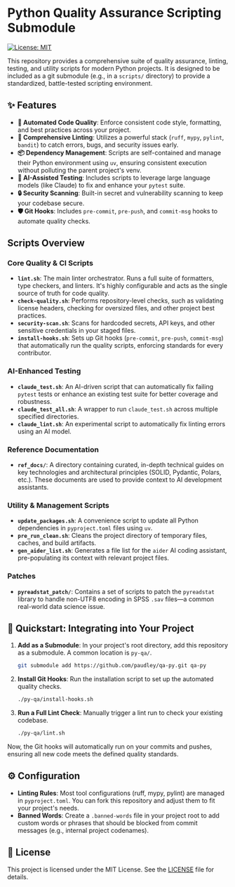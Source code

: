 # Python Quality Assurance Scripting Submodule

[![License: MIT](https://img.shields.io/badge/License-MIT-yellow.svg)](https://opensource.org/licenses/MIT)

This repository provides a comprehensive suite of quality assurance, linting, testing, and utility scripts for modern Python projects. It is designed to be included as a git submodule (e.g., in a `scripts/` directory) to provide a standardized, battle-tested scripting environment.

## ✨ Features

-   **🤖 Automated Code Quality**: Enforce consistent code style, formatting, and best practices across your project.
-   **🚀 Comprehensive Linting**: Utilizes a powerful stack (`ruff`, `mypy`, `pylint`, `bandit`) to catch errors, bugs, and security issues early.
-   **📦 Dependency Management**: Scripts are self-contained and manage their Python environment using `uv`, ensuring consistent execution without polluting the parent project's venv.
-   **🔧 AI-Assisted Testing**: Includes scripts to leverage large language models (like Claude) to fix and enhance your `pytest` suite.
-   **🔒 Security Scanning**: Built-in secret and vulnerability scanning to keep your codebase secure.
-   **🛡️ Git Hooks**: Includes `pre-commit`, `pre-push`, and `commit-msg` hooks to automate quality checks.

##  Scripts Overview

### Core Quality & CI Scripts

-   **`lint.sh`**: The main linter orchestrator. Runs a full suite of formatters, type checkers, and linters. It's highly configurable and acts as the single source of truth for code quality.
-   **`check-quality.sh`**: Performs repository-level checks, such as validating license headers, checking for oversized files, and other project best practices.
-   **`security-scan.sh`**: Scans for hardcoded secrets, API keys, and other sensitive credentials in your staged files.
-   **`install-hooks.sh`**: Sets up Git hooks (`pre-commit`, `pre-push`, `commit-msg`) that automatically run the quality scripts, enforcing standards for every contributor.

### AI-Enhanced Testing

-   **`claude_test.sh`**: An AI-driven script that can automatically fix failing `pytest` tests or enhance an existing test suite for better coverage and robustness.
-   **`claude_test_all.sh`**: A wrapper to run `claude_test.sh` across multiple specified directories.
-   **`claude_lint.sh`**: An experimental script to automatically fix linting errors using an AI model.

### Reference Documentation

-   **`ref_docs/`**: A directory containing curated, in-depth technical guides on key technologies and architectural principles (SOLID, Pydantic, Polars, etc.). These documents are used to provide context to AI development assistants.

### Utility & Management Scripts

-   **`update_packages.sh`**: A convenience script to update all Python dependencies in `pyproject.toml` files using `uv`.
-   **`pre_run_clean.sh`**: Cleans the project directory of temporary files, caches, and build artifacts.
-   **`gen_aider_list.sh`**: Generates a file list for the `aider` AI coding assistant, pre-populating its context with relevant project files.

### Patches

-   **`pyreadstat_patch/`**: Contains a set of scripts to patch the `pyreadstat` library to handle non-UTF8 encoding in SPSS `.sav` files—a common real-world data science issue.

## 🚀 Quickstart: Integrating into Your Project

1.  **Add as a Submodule**: In your project's root directory, add this repository as a submodule. A common location is `py-qa/`.

    ```bash
    git submodule add https://github.com/paudley/qa-py.git qa-py
    ```

2.  **Install Git Hooks**: Run the installation script to set up the automated quality checks.

    ```bash
    ./py-qa/install-hooks.sh
    ```

3.  **Run a Full Lint Check**: Manually trigger a lint run to check your existing codebase.

    ```bash
    ./py-qa/lint.sh
    ```

Now, the Git hooks will automatically run on your commits and pushes, ensuring all new code meets the defined quality standards.

## ⚙️ Configuration

-   **Linting Rules**: Most tool configurations (ruff, mypy, pylint) are managed in `pyproject.toml`. You can fork this repository and adjust them to fit your project's needs.
-   **Banned Words**: Create a `.banned-words` file in your project root to add custom words or phrases that should be blocked from commit messages (e.g., internal project codenames).

## 📜 License

This project is licensed under the MIT License. See the [LICENSE](LICENSE) file for details.
